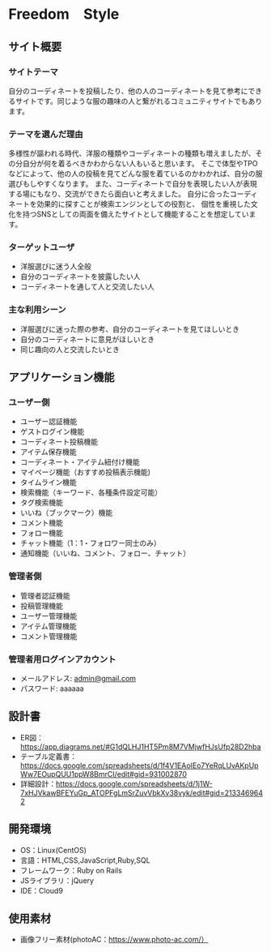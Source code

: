 # Freedom　Style

## サイト概要
### サイトテーマ
自分のコーディネートを投稿したり、他の人のコーディネートを見て参考にできるサイトです。同じような服の趣味の人と繋がれるコミュニティサイトでもあります。

### テーマを選んだ理由
多様性が謳われる時代、洋服の種類やコーディネートの種類も増えましたが、その分自分が何を着るべきかわからない人もいると思います。
そこで体型やTPOなどによって、他の人の投稿を見てどんな服を着ているのかわかれば、自分の服選びもしやすくなります。
また、コーディネートで自分を表現したい人が表現する場にもなり、交流ができたら面白いと考えました。
自分に合ったコーディネートを効果的に探すことが検索エンジンとしての役割と、
個性を重視した文化を持つSNSとしての両面を備えたサイトとして機能することを想定しています。

### ターゲットユーザ
- 洋服選びに迷う人全般
- 自分のコーディネートを披露したい人
- コーディネートを通して人と交流したい人

### 主な利用シーン
- 洋服選びに迷った際の参考、自分のコーディネートを見てほしいとき
- 自分のコーディネートに意見がほしいとき
- 同じ趣向の人と交流したいとき

## アプリケーション機能

### ユーザー側
- ユーザー認証機能
- ゲストログイン機能
- コーディネート投稿機能
- アイテム保存機能
- コーディネート・アイテム紐付け機能
- マイページ機能（おすすめ投稿表示機能)
- タイムライン機能
- 検索機能（キーワード、各種条件設定可能）
- タグ検索機能
- いいね（ブックマーク）機能
- コメント機能
- フォロー機能
- チャット機能（1：1・フォロワー同士のみ）
- 通知機能（いいね、コメント、フォロー、チャット）

### 管理者側
- 管理者認証機能
- 投稿管理機能
- ユーザー管理機能
- アイテム管理機能
- コメント管理機能

### 管理者用ログインアカウント
- メールアドレス: admin@gmail.com
- パスワード: aaaaaa

## 設計書
- ER図：https://app.diagrams.net/#G1dQLHJ1HT5Pm8M7VMjwfHJsUfp28D2hba
- テーブル定義書：https://docs.google.com/spreadsheets/d/1f4V1EAoIEo7YeRqLUvAKpUpWw7EOupQUU1ppW8BmrCI/edit#gid=931002870
- 詳細設計：https://docs.google.com/spreadsheets/d/1j1W-7xHJVkawBFEYuGp_ATOPFgLmSrZuvVbkXv38vyk/edit#gid=2133469642

## 開発環境
- OS：Linux(CentOS)
- 言語：HTML,CSS,JavaScript,Ruby,SQL
- フレームワーク：Ruby on Rails
- JSライブラリ：jQuery
- IDE：Cloud9

## 使用素材
- 画像フリー素材(photoAC：https://www.photo-ac.com/）